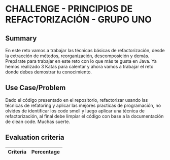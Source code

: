 # CHALLENGE - PRINCIPIOS DE REFACTORIZACIÓN - GRUPO UNO #

## Summary ##

En este reto vamos a trabajar las técnicas básicas de refactorización, desde la extracción de métodos, reorganización, descomposición y demás. Prepárate para trabajar en este reto con lo que más te gusta en Java. Ya hemos realizado 3 Katas para calentar y ahora vamos a trabajar el reto donde debes demostrar tu conocimiento.

## Use Case/Problem ##

Dado el código presentado en el repositorio, refactorizar usando las técnicas de refatoring y aplicar las mejores practicas de programación, no olvides de identificar los code smell y luego aplicar una técnica de refactorización, al final debe limpiar el código con base a la documentación de clean code. Muchas suerte.

## Evaluation criteria ##

| Criteria | Percentage |
| -------- | ---------- |